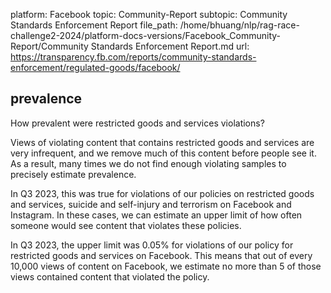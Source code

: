 platform: Facebook
topic: Community-Report
subtopic: Community Standards Enforcement Report
file_path: /home/bhuang/nlp/rag-race-challenge2-2024/platform-docs-versions/Facebook_Community-Report/Community Standards Enforcement Report.md
url: https://transparency.fb.com/reports/community-standards-enforcement/regulated-goods/facebook/

## prevalence

How prevalent were restricted goods and services violations?

Views of violating content that contains restricted goods and services are very infrequent, and we remove much of this content before people see it. As a result, many times we do not find enough violating samples to precisely estimate prevalence.

In Q3 2023, this was true for violations of our policies on restricted goods and services, suicide and self-injury and terrorism on Facebook and Instagram. In these cases, we can estimate an upper limit of how often someone would see content that violates these policies.

In Q3 2023, the upper limit was 0.05% for violations of our policy for restricted goods and services on Facebook. This means that out of every 10,000 views of content on Facebook, we estimate no more than 5 of those views contained content that violated the policy.